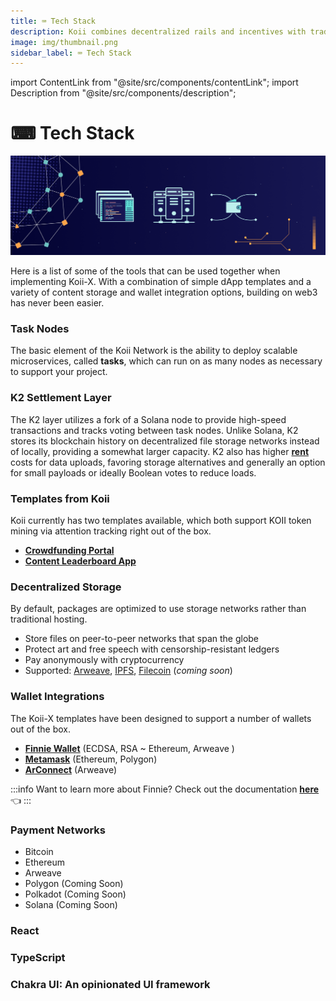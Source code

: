 ```yaml
---
title: ⌨ Tech Stack
description: Koii combines decentralized rails and incentives with traditional tools
image: img/thumbnail.png
sidebar_label: ⌨ Tech Stack
---
```


import ContentLink from "@site/src/components/contentLink";
import Description from "@site/src/components/description";

# ⌨ Tech Stack

![Banner](<../img/Tech_Stack_(1).png>)

<Description
  text="Koii combines decentralized rails and incentives with traditional tools"
/>

Here is a list of some of the tools that can be used together when implementing Koii-X. With a combination of simple dApp templates and a variety of content storage and wallet integration options, building on web3 has never been easier.&#x20;

### Task Nodes

The basic element of the Koii Network is the ability to deploy scalable microservices, called **tasks**, which can run on as many nodes as necessary to support your project.&#x20;

### K2 Settlement Layer

The K2 layer utilizes a fork of a Solana node to provide high-speed transactions and tracks voting between task nodes. Unlike Solana, K2 stores its blockchain history on decentralized file storage networks instead of locally, providing a somewhat larger capacity. K2 also has higher **[rent](/develop/settlement-layer/rent)** costs for data uploads, favoring storage alternatives and generally an option for small payloads or ideally Boolean votes to reduce loads.&#x20;

### Templates from Koii

Koii currently has two templates available, which both support KOII token mining via attention tracking right out of the box.

- [**Crowdfunding Portal**](../template-library/crowdfunding-portal/)
- [**Content Leaderboard App**](../template-library/leaderboard-app/)

### Decentralized Storage

By default, packages are optimized to use storage networks rather than traditional hosting.

- Store files on peer-to-peer networks that span the globe
- Protect art and free speech with censorship-resistant ledgers
- Pay anonymously with cryptocurrency
- Supported: [Arweave](../../koii-software-toolkit-sdk/basic-utility-functions/arweave-and-general-utility/), [IPFS](https://ipfs.io/), [Filecoin](https://filecoin.io/) (_coming soon_)

### Wallet Integrations

The Koii-X templates have been designed to support a number of wallets out of the box.

- [**Finnie Wallet**](https://koii.network/getFinnie) (ECDSA, RSA \~ Ethereum, Arweave )
- [**Metamask**](https://metamask.io/) (Ethereum, Polygon)
- [**ArConnect**](https://www.arconnect.io/) (Arweave)

:::info
Want to learn more about Finnie? Check out the documentation [**here**](./tech-stack) 👈
:::

### Payment Networks

- Bitcoin
- Ethereum
- Arweave
- Polygon (Coming Soon)
- Polkadot (Coming Soon)
- Solana (Coming Soon)

### React

<ContentLink title="React – A JavaScript library for building user interfaces" link="https://reactjs.org" imageLink="https://reactjs.org/icons/icon-512x512.png?v=f4d46f030265b4c48a05c999b8d93791"/>

### TypeScript

<ContentLink title="JavaScript With Syntax For Types." link="https://www.typescriptlang.org" imageLink="https://www.typescriptlang.org/icons/icon-512x512.png?v=8944a05a8b601855de116c8a56d3b3ae" description="typescriptlang" />

### Chakra UI: An opinionated UI framework

<ContentLink title="Chakra UI" link="https://www.typescriptlang.org" imageLink="https://chakra-ui.com/favicon.png" description="Chakra UI: Simple, Modular and Accessible UI Components for your React Applications." />
